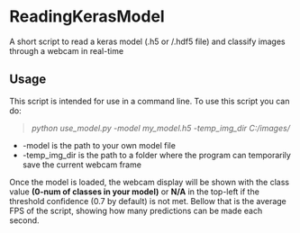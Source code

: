 # ReadingKerasModel
A short script to read a keras model (.h5 or /.hdf5 file) and classify images through a webcam in real-time

## Usage
This script is intended for use in a command line. To use this script you can do:
> *python use_model.py -model my_model.h5 -temp_img_dir C:/images/*

- -model is the path to your own model file
- -temp_img_dir is the path to a folder where the program can temporarily save the current webcam frame

Once the model is loaded, the webcam display will be shown with the class value **(0-num of classes in your model)** or **N/A** in the top-left if the threshold confidence (0.7 by default) is not met. Bellow that is the average FPS of the script, showing how many predictions can be made each second.
